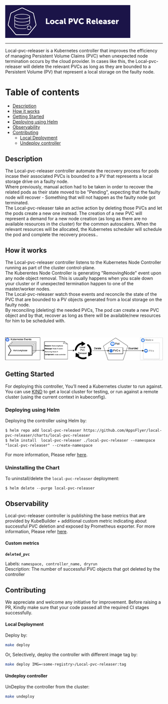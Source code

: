 <img src="docs/images/logo.png" width="400" />

----

Local-pvc-releaser is a Kubernetes controller that improves the efficiency of managing Persistent Volume Claims (PVC) when unexpected node termination occurs by the cloud provider. In cases like this, the Local-pvc-releaser will delete the relevant PVCs as long as they are bounded to a Persistent Volume (PV) that represent a local storage on the faulty node.

Table of contents
=================
<!--ts-->
* [Description](#Description)
* [How it works](#How-it-works)
* [Getting Started](#Getting-Started)
* [Deploying using Helm](Deploying-using-Helm)
* [Observability](#Observability)
* [Contributing](#Contributing)
    * [Local Deployment](#Local-Deployment)
    * [Undeploy controller](#Undeploy-controller)
<!--te-->

## Description
The Local-pvc-releaser controller automate the recovery process for pods incase their associated PVCs is bounded to a PV that represents a local storage drive on a faulty node. <br>
Where previously, manual action had to be taken in order to recover the related pods as their state moved to be "Pending", expecting that the faulty node will recover - Something that will not happen as the faulty node got terminated. <br>
The Local-pvc-releaser take an active action by deleting those PVCs and let the pods create a new one instead. The creation of a new PVC will represent a demand for a new node creation (as long as there are no available resources in the cluster) for the common autoscalers. When the relevant resources will be allocated, the Kubernetes scheduler will schedule the pod and complete the recovery process..

## How it works
The Local-pvc-releaser controller listens to the Kubernetes Node Controller running as part of the cluster control-plane. <br>
The Kuberentes Node Controller is generating "RemovingNode" event upon any node object removal. This is usually happens when you scale down your cluster or if unexpected termination happen to
one of the master/worker nodes. <br>
The Local-pvc-releaser watch those events and reconcile the state of the PVC that are bounded to a PV objects generated from a local storage on the faulty node. <br>
By reconciling (deleting) the needed PVCs, The pod can create a new PVC object and by that, recover as long as there will be available/new resources for him to be scheduled with.<br>

<br>
<p align="center">
<img src="docs/images/schema.png" />
</p>

## Getting Started
For deploying this controller, You’ll need a Kubernetes cluster to run against. You can use [KIND](https://sigs.k8s.io/kind) to get a local cluster for testing, or run against a remote cluster (using the current context in kubeconfig).

### Deploying using Helm
Deploying the controller using Helm by:
```console
$ helm repo add local-pvc-releaser https://github.com/AppsFlyer/local-pvc-releaser/charts/local-pvc-releaser
$ helm install  local-pvc-releaser ./local-pvc-releaser --namespace "local-pvc-releaser" --create-namespace
```

For more information, Please refer [here](https://github.com/AppsFlyer/local-pvc-releaser/charts/local-pvc-releaser). 

### Uninstalling the Chart

To uninstall/delete the `local-pvc-releaser` deployment:

```console
$ helm delete --purge local-pvc-releaser
```

## Observability
Local-pvc-releaser controller is publishing the base metrics that are provided by KubeBuilder + additional custom metric indicating about successful PVC deletion and exposed by Prometheus exporter. For more information, Please refer [here](https://github.com/AppsFlyer/Local-pvc-releaser/charts/Local-pvc-releaser/README.md).
#### Custom metrics
**`deleted_pvc`**

Labels: `namespace, controller_name, dryrun`
<br>
Description: The number of successful PVC objects that got deleted by the controller

## Contributing
We appreciate and welcome any initiative for improvement. Before raising a PR, Kindly make sure that your code passed all the required CI stages successfully.

#### Local Deployment
Deploy by:
```sh
make deploy
```

Or, Selectively, deploy the controller with different image tag by:
```sh
make deploy IMG=<some-registry>/Local-pvc-releaser:tag
```

#### Undeploy controller
UnDeploy the controller from the cluster:

```sh
make undeploy
```